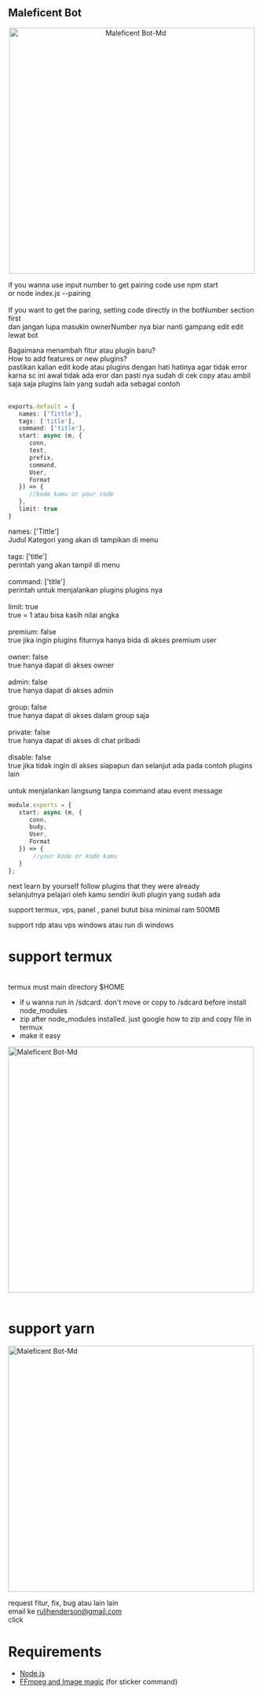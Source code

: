 
## Maleficent Bot

<p align="center">
<img src="https://files.catbox.moe/ku30iz.jpeg" alt="Maleficent Bot-Md" width="500"/><br>


if you wanna use input number to get pairing code use npm start<br>
or node index.js --pairing<br><br>
If you want to get the paring, setting code directly in the botNumber section first<br>
dan jangan lupa masukin ownerNumber nya biar nanti gampang edit edit lewat bot<br>

Bagaimana menambah fitur atau plugin baru?<br>
How to add features or new plugins?<br>
pastikan kalian edit kode atau plugins dengan hati hatinya agar tidak error karna sc ini awal tidak ada eror dan pasti nya sudah di cek copy atau ambil saja saja plugins lain yang sudah ada sebagai contoh<br><br>
```ts
exports.default = {
   names: ['Tittle'],
   tags: ['title'], 
   command: ['title'],
   start: async (m, {
      conn,
      text,
      prefix,
      command,
      User,
      Format
   }) => {
      //kode kamu or your code
   },
   limit: true
}
```
names: ['Tittle']<br>
Judul Kategori yang akan di tampikan di menu<br>
<br>
tags: ['title']<br>
perintah yang akan tampil di menu<br>
<br>
command: ['title']<br>
perintah untuk menjalankan plugins plugins nya<br>
<br>
limit: true<br>
true = 1 atau bisa kasih nilai angka<br>
<br>
premium: false<br>
true jika ingin plugins fiturnya hanya bida di akses premium user<br>
<br>
owner: false<br>
true hanya dapat di akses owner<br>
<br>
admin: false<br>
true hanya dapat di akses admin<br>
<br>
group: false<br>
true hanya dapat di akses dalam group saja<br>
<br>
private: false<br>
true hanya dapat di akses di chat pribadi<br>
<br>
disable: false<br> 
true jika tidak ingin di akses siapapun dan selanjut ada pada contoh plugins lain<br>
<br>
untuk menjalankan langsung tanpa command atau event message

```ts
module.exports = {
   start: async (m, {
      conn,
      budy,
      User,
      Format
   }) => {
       //your kode or kode kamu
   }
};
```

next learn by yourself follow plugins that they were already<br>
selanjutnya pelajari oleh kamu sendiri ikuti plugin yang sudah ada<br>

support termux, vps, panel , panel butut bisa minimal ram 500MB<br>

support rdp atau vps windows atau run di windows 

# support termux
<br>termux must main directory $HOME <br>
* if u wanna run in /sdcard. don't move or copy to /sdcard before install node_modules<br>
* zip after node_modules installed. 
just google how to zip and copy file in termux <br>
* make it easy 

<img src="https://small.fileditchstuff.me/s12/NDEKXREcgEIHqhGXvtd.jpg" alt="Maleficent Bot-Md" width="500"/>
<br>
<br>

# support yarn
<img src="https://small.fileditchstuff.me/s12/PvybFjPSFPHQExNAGAo.jpg" alt="Maleficent Bot-Md" width="500"/>
<br>

request fitur, fix, bug atau lain lain <br>
email ke rulihenderson@gmail.com
<br>click


# Requirements
* [Node.js](https://nodejs.org/en/)
* [FFmpeg and Image magic](https://github.com/BtbN/FFmpeg-Builds/releases/download/autobuild-2020-12-08-13-03/ffmpeg-n4.3.1-26-gca55240b8c-win64-gpl-4.3.zip) (for sticker command)
